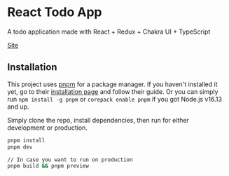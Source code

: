 # React Todo App

A todo application made with React + Redux + Chakra UI + TypeScript

[Site](https://react-todo-amhdtfud9-nerometas-projects.vercel.app/)

## Installation

This project uses [pnpm](https://pnpm.io/) for a package manager. If you haven't installed it yet, go to their [installation page](https://pnpm.io/installation) and follow their guide. Or you can simply run `npm install -g pnpm` or `corepack enable pnpm` if you got Node.js v16.13 and up.

Simply clone the repo, install dependencies, then run for either development or production.

```bash
pnpm install
pnpm dev

// In case you want to run on production
pnpm build && pnpm preview
```
